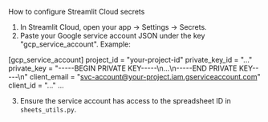 How to configure Streamlit Cloud secrets

1) In Streamlit Cloud, open your app -> Settings -> Secrets.
2) Paste your Google service account JSON under the key "gcp_service_account".
   Example:

[gcp_service_account]
project_id = "your-project-id"
private_key_id = "..."
private_key = "-----BEGIN PRIVATE KEY-----\n...\n-----END PRIVATE KEY-----\n"
client_email = "svc-account@your-project.iam.gserviceaccount.com"
client_id = "..."
...

3) Ensure the service account has access to the spreadsheet ID in `sheets_utils.py`.
